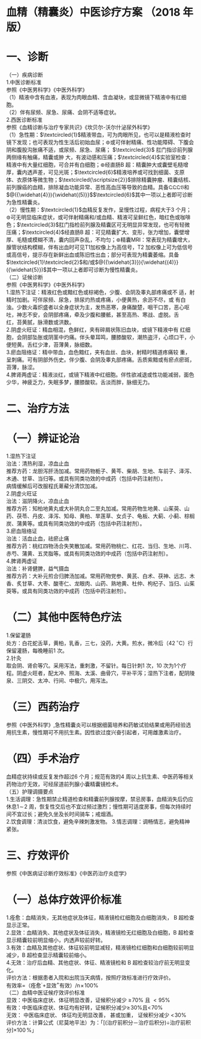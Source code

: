 # 血精（精囊炎）中医诊疗方案 （2018 年版）  
# 一、诊断  
（一）疾病诊断  
1.中医诊断标准  
参照《中医男科学》《中医外科学》  
（1）精液中含有血液，表现为肉眼血精、含血凝块，或显微镜下精液中有红细胞。  
（2）伴有尿频、尿急、尿痛、会阴不适等症状。  
2.西医诊断标准  
参照《血精诊断与治疗专家共识》《坎贝尔-沃尔什泌尿外科学》  
（1）急性期：$\textcircled{1}$精液带血，可为肉眼所见，也可以是精液检查时镜下发现；也可表现为性生活后初始血尿；$\circledcirc$或可伴射精痛、性功能障碍、下腹会阴和腹股沟胀痛不适，或尿频、尿急、尿痛； $\textcircled{3}$ 肛门指诊前列腺两侧缘有触痛，精囊或肿 大，有波动感和压痛；$\textcircled{4}$实验室检查：精液中有大量红细胞，可合并有白细胞；$\circledast$经直肠B 超：精囊肿大或囊壁毛糙增厚，囊内透声差，可见光斑；$\textcircled{6}$精液培养或可找到细菌、支原体、衣原体等微生物；$\textcircled{\scriptsize{2}}$排除精囊肿瘤、精囊结核、前列腺癌的血精，排除凝血功能异常、恶性高血压等导致的血精。具备${\mathfrak{Q}}{\mathfrak{Q}}{\mathfrak{Q}}{\mathfrak{V}}$和$@({\widehat{4}}){\widehat{(5)}}$$\textcircled{6}$其中一项以上者即可诊断为急性精囊炎。  
（2）慢性期：$\textcircled{1}$血精反复发作，呈慢性过程，病程大于3 个月；$\circledcirc$可无明显临床症状，或可伴射精痛和/或血精、精液可呈鲜红色，暗红色或咖啡色；$\textcircled{3}$肛门指检前列腺及精囊区可无明显异常发现，也可有轻微压痛；$\textcircled{4}$经直肠B 超：可见精囊扩大、变形，张力增加，囊壁增厚、毛糙或模糊不清，囊内回声杂乱，不均匀；$\circledast$精囊MRI：常表现为精囊增大，腺管状结构模糊，伴有出血时可见T1加权像上为高信号，T2 加权像上可为低信号或高信号，提示存在新鲜出血或陈旧性出血；部分可表现为精囊萎缩。具备$\textcircled{1}\textcircled{2}$和/或$@({\widehat{3}}){\widehat{(4)}}({\widehat{5}})$其中一项以上者即可诊断为慢性精囊炎。  
（二）证候诊断  
参照《中医男科学》《中医外科学》  
1.湿热下注证：精液红色或黯红色或棕褐色，少腹、会阴及睾丸部疼痛或不 适，射精时加剧。可伴尿频、尿急，排尿灼热或疼痛，小便黄热，余沥不尽，或 有白浊。少数火毒炽盛者以全身症状为主，发热恶寒，身痛酸楚，咽干口苦，恶心呕吐，神志不安，会阴部疼痛，牵及少腹和腰骶，甚至高热、寒战、虚脱。舌  
红，苔黄腻，脉滑数或洪数。  
2.阴虚火旺证：精血相混，色鲜红，夹有碎屑状陈旧血块，或镜下精液中有 红细胞，会阴部坠胀或阴茎中灼痛。伴头晕耳鸣，腰膝酸软，潮热盗汗，心烦口干，小便短黄。舌红少津，苔薄黄，脉细数。  
3.瘀血阻络证：精中带血，血色黯红，夹有血丝、血块，射精时精道疼痛较 重，呈刺痛。可有阴部外伤史。伴少腹、会阴及睾丸部疼痛。舌质紫黯或有瘀点瘀斑，苔薄，脉涩。  
4.脾肾两虚证：精液淡红，或镜下精液中红细胞。伴性欲减退或性功能减弱，面色少华，神疲乏力，失眠多梦，腰膝酸软。舌淡而胖，脉细无力。  
# 二、治疗方法  
# （一）辨证论治  
1.湿热下注证  
治法：清热利湿，凉血止血  
推荐方药：龙胆泻肝汤加减。常用药物栀子、黄芩、柴胡、生地、车前子、泽泻、木通、甘草、当归等。或具有同类功效的中成药（包括中药注射剂）。  
病情缓解后可改服程氏萆薢分清饮加减。  
2.阴虚火旺证  
治法：滋阴降火，凉血止血  
推荐方药：知柏地黄丸或大补阴丸合二至丸加减。常用药物生地黄、山茱萸、山药、茯苓、丹皮、泽泻、知母、黄柏、旱莲草、女贞子、龟板、大蓟、小蓟、棕榈炭、蒲黄等。或具有同类功效的中成药（包括中药注射剂）。  
3.瘀血阻络证  
治法：活血止血，祛瘀止痛  
推荐方药：桃红四物汤合失笑散加减。常用药物桃仁、红花、当归、生地、川芎、赤芍、蒲黄、五灵脂等。或具有同类功效的中成药（包括中药注射剂）。  
4.脾肾两虚证  
治法：补肾健脾，益气摄血  
推荐方药：大补元煎合归脾汤加减。常用药物党参、黄芪、白术、茯神、远志、木香、炙甘草、大枣、酸枣仁、龙眼肉、山药、熟地黄、杜仲、枸杞子、当归、山茱萸等。或具有同类功效的中成药（包括中药注射剂）。  
# （二）其他中医特色疗法  
1.保留灌肠  
处方：白花蛇舌草，黄柏，乳香，三七，没药，大黄。煎水，微冷后（$42\,^{\circ}\mathrm{C}$）行保留灌肠，每晚睡前1 次。  
2.针灸  
取会阴、肾俞等穴。采用泻法，重刺激，不留针。每日针刺1 次，10 次为1个疗程。阴虚火旺者，配太冲、照海、太溪、曲骨穴，平补平泻；湿热下注者，配阴陵泉、三阴交、太冲、行间、中极穴，用泻法。  
# （三）西药治疗  
参照《中医外科学》,急性精囊炎可以根据细菌培养和药敏试验结果或用药经验选用抗生素，慢性期可不用抗生素。因性欲过度兴奋引起者，可用雌激素治疗。  
# （四）手术治疗  
血精症状持续或反复发作超过6 个月；规范有效的4 周以上抗生素、中医药等相关药物治疗无效，可经尿道前列腺小囊精囊镜检术。  
（五）护理调摄要点  
1.生活调理：急性期禁止精道检查和精囊前列腺按摩，禁忌房事，血精消失后仍应休息$1\!\sim\!2$ 周，恢复性交后也不宜过频过激烈；慢性期可适度房事，但每次持续时间不宜过长；避免久坐及长时间骑车；戒烟酒。  
2.饮食调理：清淡饮食，避免辛辣刺激发物。 3.情志调理：调畅情志，避免精神紧张。  
# 三、疗效评价  
参照《中医病证诊断疗效标准》《中医药治疗炎症学》  
# （一）总体疗效评价标准  
1.痊愈：血精消失，无其他症状及体征，精液镜检红细胞及白细胞消失， B 超检查显示正常。  
2.显效：血精消失、其他症状及体征消失，精液镜检无红细胞及白细胞，B 超检查显示精囊较前明显缩小，内透声较前好转。  
3.有效：血精及其他症状、体征较前明显减轻，精液镜检红细胞和白细胞较前明显减少，B 超检查显示精囊较前缩小。  
4.无效：治疗后血精、其他症状、体征、精液镜检和 B 超检查较治疗前无明显变化。  
评价方法：根据患者入院和出院当天病情，按照疗效标准进行疗效评价。  
有效率$=$（痊愈$^{\cdot}+$显效$^+$有效）$/\mathrm{n}\!\times\!100\%$  
（二）血精中医证候疗效评价标准  
显效：中医临床症状、体征明显改善，证候积分减少 $\geqslant\!70\%$ 且 ${<}95\%$  
有效：中医临床症状、体征均有好转，证候积分减少$\geqslant\!30\%$且$<\!70\%$  
无效： 中医临床症状、 体征均无明显改善， 甚或加重， 证候积分减少 $<\!30\%$  
评价方法：计算公式（尼莫地平法）为：「[(治疗前积分－治疗后积分)÷治疗前积分]$\times100\,\%$」  
